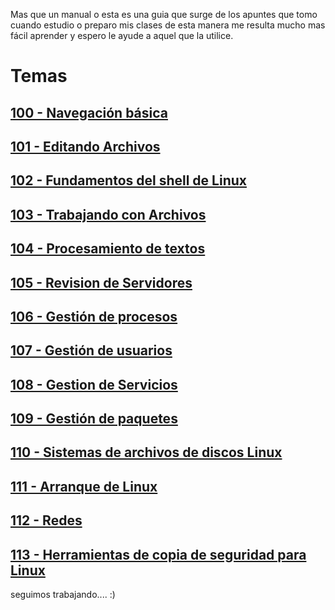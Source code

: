 Mas que un manual o esta es una guia que surge de los apuntes que tomo cuando estudio o preparo mis clases de esta manera me resulta mucho mas fácil aprender y espero le ayude a aquel que la utilice.

# Temas

## [100 - Navegación básica](content/100-navigation-basics/index.md)
## [101 - Editando Archivos](content/101-editing-files/index.md)
## [102 - Fundamentos del shell de Linux](content/102-shell-basics/index.md)

## [103 - Trabajando con Archivos](content/103-working-with-files/index.md)

## [104 - Procesamiento de textos ](content/104-text-processing/index.md)

## [105 - Revision de Servidores](content/105-server-review/index.md)

## [106 - Gestión de procesos](content/106-process-management/index.md)

## [107 - Gestión de usuarios](content/107-user-management/index.md)

## [108 - Gestion de Servicios](content/108-service-management/index.md)

## [109 - Gestión de paquetes](content/109-package-management/index.md)

## [110 - Sistemas de archivos de discos Linux](content/110-disks-filesystems/index.md)

## [111 - Arranque de Linux](content/111-booting-linux/index.md)

## [112 - Redes](content/112-networking/index)

## [113 - Herramientas de copia de seguridad para Linux](content/113-backup-tools.md)


seguimos trabajando.... :)
